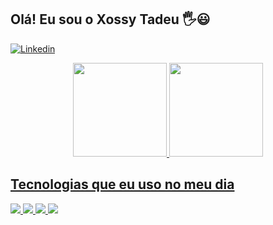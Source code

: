 

## Olá! Eu sou o Xossy Tadeu 🖐️😃

[![Linkedin](https://img.shields.io/badge/LinkedIn-0077B5?style=for-the-badge&logo=linkedin&logoColor=white)](https://www.linkedin.com/in/tadeu-nascimento-330b0a198)


<div align="center">
  <a href="https://github.com/xossy">
  <img height="150em" src="https://github-readme-stats.vercel.app/api?username=xossy&show_icons=true&theme=dark&include_all_commits=true&count_private=true"/>
  <img height="150em" src="https://github-readme-stats.vercel.app/api/top-langs/?username=xossy&layout=compact&langs_count=7&theme=dark"/>
</div>

## Tecnologias que eu uso no meu dia
<div style="display: inline_block">
   <img aling="center" olt="html5" src="https://img.shields.io/badge/PHP-777BB4?style=for-the-badge&logo=php&logoColor=white"/>
   <img aling="center" olt="html5" src="https://img.shields.io/badge/MySQL-00000F?style=for-the-badge&logo=mysql&logoColor=white"/>
   <img aling="center" olt="html5" src="	https://img.shields.io/badge/PostgreSQL-316192?style=for-the-badge&logo=postgresql&logoColor=white"/>
   <img aling="center" olt="html5" src="https://img.shields.io/badge/Laravel-FF2D20?style=for-the-badge&logo=laravel&logoColor=white"/>
</div>
